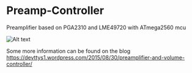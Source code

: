 # Preamp-Controller
Preamplifier based on PGA2310 and LME49720 with ATmega2560 mcu

![Alt text](https://devttys1.files.wordpress.com/2015/08/2u4a2631.jpg "The assembled board")

Some more information can be found on the blog https://devttys1.wordpress.com/2015/08/30/preamplifier-and-volume-controller/
